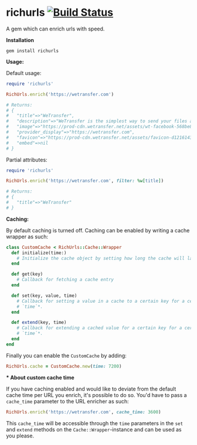 # richurls [![Build Status](https://travis-ci.com/WeTransfer/richurls.svg?branch=master)](https://travis-ci.com/WeTransfer/richurls)
A gem which can enrich urls with speed.

**Installation**

```
gem install richurls
```

**Usage:**

Default usage:

```ruby
require 'richurls'

RichUrls.enrich('https://wetransfer.com')

# Returns:
# {
#   "title"=>"WeTransfer",
#   "description"=>"WeTransfer is the simplest way to send your files around the world",
#   "image"=>"https://prod-cdn.wetransfer.net/assets/wt-facebook-568be8def5a86a09cedeb21b8f24cb208e86515a552bd07d856c7d5dfc6a23df.png",
#   "provider_display"=>"https://wetransfer.com",
#   "favicon"=>"https://prod-cdn.wetransfer.net/assets/favicon-d12161435ace47c6883360e08466508593325f134c1852b1d0e6e75d5f76adda.ico",
#   "embed"=>nil
# }
```

Partial attributes:

```ruby
require 'richurls'

RichUrls.enrich('https://wetransfer.com', filter: %w[title])

# Returns:
# {
#   "title"=>"WeTransfer"
# }
```

**Caching:**

By default caching is turned off. Caching can be enabled by writing a cache wrapper as such:

```ruby
class CustomCache < RichUrls::Cache::Wrapper
  def initialize(time:)
    # Initialize the cache object by setting how long the cache will last
  end

  def get(key)
    # Callback for fetching a cache entry
  end

  def set(key, value, time)
    # Callback for setting a value in a cache to a certain key for a certain
    # `time`*.
  end

  def extend(key, time)
    # Callback for extending a cached value for a certain key for a certain
    # `time`*.
  end
end
```

Finally you can enable the `CustomCache` by adding:

```ruby
RichUrls.cache = CustomCache.new(time: 7200)
```

**\* About custom cache time**

If you have caching enabled and would like to deviate from the default cache time
per URL you enrich, it's possible to do so. You'd have to pass a `cache_time`
parameter to the URL enricher as such:

```ruby
RichUrls.enrich('https://wetransfer.com', cache_time: 3600)
```

This `cache_time` will be accessible through the `time` parameters in the `set`
and `extend` methods on the `Cache::Wrapper`-instance and can be used as you
please.
